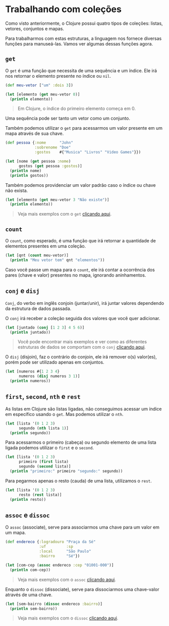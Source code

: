 # Trabalhando com coleções

Como visto anteriormente, o Clojure possui quatro tipos de coleções: listas, vetores, conjuntos e mapas.

Para trabalharmos com estas estruturas, a linguagem nos fornece diversas funções para manuseá-las. 
Vamos ver algumas dessas funções agora.

## `get`

O `get` é uma função que necessita de uma sequência e um índice.
Ele irá nos retornar o elemento presente no índice ou `nil`.

```clj
(def meu-vetor ["um" :dois 3])

(let [elemento (get meu-vetor 0)]
  (println elemento))
```

> Em Clojure, o índice do primeiro elemento começa em 0.

Uma sequência pode ser tanto um vetor como um conjunto.

Também podemos utilizar o `get` para acessarmos um valor presente em um mapa através de sua chave.

```clj
(def pessoa {:nome      "John"
             :sobrenome "Doe"
             :gostos    #{"Musica" "Livros" "Video Games"}})

(let [nome (get pessoa :nome)
      gostos (get pessoa :gostos)]
  (println nome)
  (println gostos))
```

Também podemos providenciar um valor padrão caso o índice ou chave não exista.

```clj
(let [elemento (get meu-vetor 3 "Não existe")]
  (println elemento))
```

> Veja mais exemplos com o `get` [clicando aqui](https://clojuredocs.org/clojure.core/get).

## `count`

O `count`, como esperado, é uma função que irá retornar a quantidade de elementos presentes em uma coleção.

```clj
(let [qnt (count meu-vetor)]
  (println "Meu vetor tem" qnt "elementos"))
```

Caso você passe um mapa para o `count`, ele irá contar a ocorrência dos pares (chave e valor) presentes no mapa,
ignorando aninhamentos.

## `conj` e `disj`

`Conj`, do verbo em inglês conjoin (juntar/unir), irá juntar valores dependendo da estrutura de dados passada.

O `conj` irá receber a coleção seguida dos valores que você quer adicionar.

```clj
(let [juntado (conj [1 2 3] 4 5 6)]
  (println juntado))
```

> Você pode encontrar mais exemplos e ver como as diferentes estruturas de dados se comportam com o `conj`
[clicando aqui](https://clojuredocs.org/clojure.core/conj).

O `disj` (disjoin), faz o contrário do conjoin, ele irá remover o(s) valor(es), porém pode ser utilizado apenas em
conjuntos.

```clj
(let [numeros #{1 2 3 4}
      numeros (disj numeros 3 1)]
  (println numeros))
```

## `first`, `second`, `nth` e `rest`

As listas em Clojure são listas ligadas, não conseguimos acessar um índice em específico usando o `get`. Mas podemos
utilizar o `nth`.

```clj
(let [lista '(0 1 2 3)
      segundo (nth lista 1)]
  (println segundo))
```

Para acessarmos o primeiro (cabeça) ou segundo elemento de uma lista ligada podemos utilizar o `first` e o `second`.

```clj
(let [lista '(0 1 2 3)
      primeiro (first lista)
      segundo (second lista)]
  (println "primeiro:" primeiro "segundo:" segundo))
```

Para pegarmos apenas o resto (cauda) de uma lista, utilizamos o `rest`.

```clj
(let [lista '(0 1 2 3)
      resto (rest lista)]
  (println resto))
```

## `assoc` e `dissoc`

O `assoc` (associate), serve para associarmos uma chave para um valor em um mapa.

```clj
(def endereco {:logradouro "Praça da Sé"
               :uf         :sp
               :local      "São Paulo"
               :bairro     "Sé"})

(let [com-cep (assoc endereco :cep "01001-000")]
  (println com-cep))
```

> Veja mais exemplos com o `assoc` [clicando aqui](https://clojuredocs.org/clojure.core/assoc).

Enquanto o `dissoc` (dissociate), serve para dissociarmos uma chave-valor através de uma chave.

```clj
(let [sem-bairro (dissoc endereco :bairro)]
  (println sem-bairro))
```

> Veja mais exemplos com o `dissoc` [clicando aqui](https://clojuredocs.org/clojure.core/dissoc).
